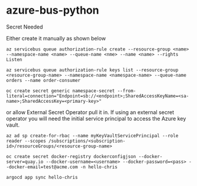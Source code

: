 # azure-bus-python
Secret Needed

Either create it manually as shown below
```
az servicebus queue authorization-rule create --resource-group <name> --namespace-name <name> --queue-name <nme> --name <name> --rights Listen
```
```
az servicebus queue authorization-rule keys list --resource-group <resource-group-name> --namespace-name <namespace-name> --queue-name orders --name order-consumer
```
```
oc create secret generic namespace-secret --from-literal=connection="Endpoint=sb://<endpoint>;SharedAccessKeyName=<sa-name>;SharedAccessKey=<primary-key>"
```

or allow External Secret Operator pull it in.
If using an external secret operator you will need the initial service principal to access the Azure key vault.

```
az ad sp create-for-rbac --name myKeyVaultServicePrincipal --role reader --scopes /subscriptions/<subscription-id>/resourceGroups/<resource-group-name>
```

```
oc create secret docker-registry dockerconfigjson --docker-server=quay.io --docker-username=<username> --docker-password=<pass> --docker-email=test@acme.com -n hello-chris
```

```
argocd app sync hello-chris
```